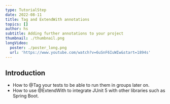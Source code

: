 ```yaml
---
type: TutorialStep
date: 2022-08-11
title: Tag and ExtendWith annotations
topics: []
author: hs
subtitle: Adding further annotations to your project
thumbnail: ./thumbnail.png
longVideo:
  poster: ./poster_long.png
  url: 'https://www.youtube.com/watch?v=6uSnF6IuWIw&start=1894s'
---
```


## Introduction

* How to @Tag your tests to be able to run them in groups later on.
* How to use @ExtendWith to integrate JUnit 5 with other libraries such as Spring Boot.
